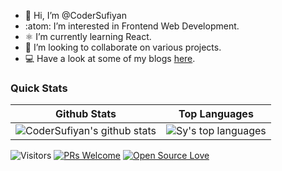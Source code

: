 - 👋 Hi, I’m @CoderSufiyan
- :atom: I’m interested in Frontend Web Development.
- ⚛️ I’m currently learning React.
- :handshake: I’m looking to collaborate on various projects.
- :computer: Have a look at some of my blogs [here](https://github.com/CoderSufiyan/BLOGS/blob/main/Blogs.md).

### Quick Stats
| Github Stats | Top Languages |
| --- | --- |
| ![CoderSufiyan's github stats](https://github-readme-stats.vercel.app/api?username=CoderSufiyan&show_icons=true&title_color=f6c32c&icon_color=f6c32c&text_color=9f9f9f&bg_color=151515&count_private=true) | ![Sy's top languages](https://github-readme-stats.vercel.app/api/top-langs/?username=CoderSufiyan&show_icons=true&title_color=f6c32c&icon_color=f6c32c&text_color=9f9f9f&bg_color=151515&count_private=true&layout=compact) |




![Visitors](https://visitor-badge.glitch.me/badge?page_id=CoderSufiyan.CoderSufiyan) [![PRs Welcome](https://img.shields.io/badge/PRs-welcome-brightgreen.svg?style=flat&logo=github)](https://github.com/CoderSufiyan) [![Open Source Love](https://badges.frapsoft.com/os/v2/open-source.svg?v=103)](https://github.com/CoderSufiyan)
